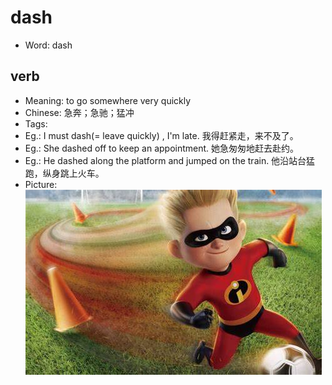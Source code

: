# dash

- Word: dash

## verb

- Meaning: to go somewhere very quickly
- Chinese: 急奔；急驰；猛冲
- Tags: 
- Eg.: I must dash(= leave quickly) , I'm late. 我得赶紧走，来不及了。
- Eg.: She dashed off to keep an appointment. 她急匆匆地赶去赴约。
- Eg.: He dashed along the platform and jumped on the train. 他沿站台猛跑，纵身跳上火车。
- Picture: ![](images/dash.jpeg)

